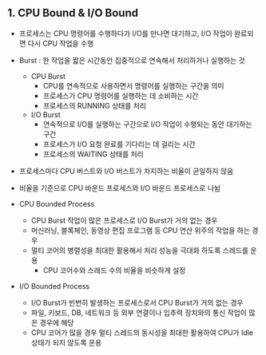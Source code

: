 ## 1. CPU Bound & I/O Bound

- 프로세스는 CPU 명령어를 수행하다가 I/O를 만나면 대기하고, I/O 작업이 완료되면 다시 CPU 작업을 수행


- Burst : 한 작업을 짧은 시간동안 집중적으로 연속해서 처리하거나 실행하는 것
    - CPU Burst
        - CPU를 연속적으로 사용하면서 명령어를 실행하는 구간을 의미
        - 프로세스가 CPU 명령어를 실행하는 데 소비하는 시간
        - 프로세스의 RUNNING 상태를 처리
    - I/O Burst
        - 연속적으로 I/O를 실행하는 구간으로 I/O 작업이 수행되는 동안 대기하는 구간
        - 프로세스가 I/O 요청 완료를 기다리는 데 걸리는 시간
        - 프로세스의 WAITING 상태를 처리


- 프로세스마다 CPU 버스트와 I/O 버스트가 차지하는 비율이 균일하지 않음
- 비율을 기준으로 CPU 바운드 프로세스와 I/O 바운드 프로세스로 나뉨


- CPU Bounded Process
    - CPU Burst 작업이 많은 프로세스로 I/O Burst가 거의 없는 경우
    - 머신러닝, 블록체인, 동영상 편집 프로그램 등 CPU 연산 위주의 작업을 하는 경우
    - 멀티 코어의 병렬성을 최대한 활용해서 처리 성능을 극대화 하도록 스레드를 운용
        - CPU 코어수와 스레드 수의 비율을 비슷하게 설정


- I/O Bounded Process
    - I/O Burst가 빈번히 발생하는 프로세스로서 CPU Burst가 거의 없는 경우
    - 파일, 키보드, DB, 네트워크 등 외부 연결이나 입추력 장치와의 통신 작업이 많은 경우에 해당
    - CPU 코어가 많을 경우 멀티 스레드의 동시성을 최대한 활용하여 CPU가 Idle 상태가 되지 않도록 운용